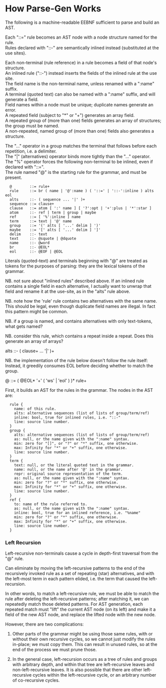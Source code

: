 # How Parse-Gen Works

The following is a machine-readable EEBNF sufficient to parse and build an AST.

Each "::=" rule becomes an AST node with a node structure named for the rule.  
Rules declared with "::-" are semantically inlined instead (substituted at the use sites).

Each non-terminal (rule reference) in a rule becomes a field of that node's structure.  
An inlined rule ("::-") instead inserts the fields of the inlined rule at the use site.  
The field name is the non-terminal name, unless renamed with a ":name" suffix.    
A terminal (quoted text) can also be named with a ":name" suffix, and will generate a field.  
Field names within a node must be unique; duplicate names generate an error.  
A repeated field (subject to "*" or "+") generates an array field.  
A repeated group of (more than one) fields generates an array of structures; the group must be named.   
A non-repeated, named group of (more than one) fields also generates a structure.   

The "..." operator in a group matches the terminal that follows before each repetition, i.e. a delimiter.  
The "|" (alternatives) operator binds more tightly than the "..." operator.  
The "%" operator forces the following non-terminal to be inlined, even if declared with "::=".  
The rule named "@" is the starting rule for the grammar, and must be present.

```
  @        ::= rule+
  rule     ::= br ( name | '@':name ) ( '::=' | '::-':inline ) alts eol
  alts     ::- ( sequence ... '|' )+
  sequence ::= clause+
  clause   ::= atom [ ':' name ] [ '?':opt | '+':plus | '*':star ]
  atom     ::- ref | term | group | maybe
  ref      ::= [ '%':inline ] name
  term     ::= text | '@' name
  group    ::= '(' alts [ '...' delim ] ')'
  maybe    ::= '[' alts [ '...' delim ] ']'
  delim    ::- text
  text     ::- @squote | @dquote
  name     ::- @word
  br       ::- @EOL*
  eol      ::- @EOF | @EOL
```

Literals (quoted-text) and terminals beginning with "@" are treated as tokens for
the purposes of parsing: they are the lexical tokens of the grammar.

NB. not sure about "inlined rules" described above. If an inlined rule contains a single field
in each alternative, I actually want to unwrap that field and rename it at the use-site,
as in the "alts" rule above.

NB. note how the 'rule' rule contains two alternatives with the same name. This should be legal,
even though duplicate field names are illegal. In fact this pattern might be common.

NB. if a group is named, and contains alternatives with only text-tokens, what gets named?

NB. consider this rule, which contains a repeat inside a repeat. Does this generate an array of arrays?

  alts     ::- ( clause+ ... '|' )+

NB. the implementation of the rule below doesn't follow the rule itself:
Instead, it greedily consumes EOL before deciding whether to match the group.

  @ ::= ( @EOL* '+' ( 'ws' | 'eol' ) )* rule+


First, it builds an AST for the rules in the grammar.
The nodes in the AST are:

```
  rule {
    name: of this rule.
    alts: alternative sequences (list of lists of group/term/ref)
    inline: bool, true for inlined rules, i.e. "::-"
    line: source line number.
  }
  group {
    alts: alternative sequences (list of lists of group/term/ref)
    as: null, or the name given with the ":name" syntax.
    min: zero for "[]", or "?" or "*" suffix, one otherwise.
    max: Infinity for "*" or "+" suffix, one otherwise.
    line: source line number.
  }
  term {
    text: null, or the literal quoted text in the grammar.
    name: null, or the name after '@' in the grammar.
    repr: original source representation of the term.
    as: null, or the name given with the ":name" syntax.
    min: zero for "?" or "*" suffix, one otherwise.
    max: Infinity for "*" or "+" suffix, one otherwise.
    line: source line number.
  }
  ref {
    to: name of the rule referred to.
    as: null, or the name given with the ":name" syntax.
    inline: bool, true for an inlined reference, i.e. "%name"
    min: zero for "?" or "*" suffix, one otherwise.
    max: Infinity for "*" or "+" suffix, one otherwise.
    line: source line number.
  }
```

### Left Recursion

Left-recursive non-terminals cause a cycle in depth-first traversal from the "@" rule.

Can eliminate by moving the left-recursive patterns to the end of the recursively invoked rule
as a set of repeating (star) alternatives, and with the left-most term in each pattern elided,
i.e. the term that caused the left-recursion.

In other words, to match a left-recursive rule, we must be able to match the rule after deleting
the left-recursive patterns; after matching it, we can repeatedly match those deleted patterns.
For AST generation, each repeated match must "lift" the current AST node (on its left) and make
it a field of the new AST node, and replace the lifted node with the new node.

However, there are two complications:

1. Other parts of the grammar might be using those same rules, with or without their own
   recursive cycles, so we cannot just modify the rules in-place; we must copy them.
   This can result in unused rules, so at the end of the process we must prune those.

2. In the general case, left-recursion occurs as a tree of rules and groups with arbitrary depth,
   and within that tree are left-recursive leaves and non-left-recursive leaves. It is also
   possible that there are other left-recursive cycles within the left-recursive cycle, or an
   arbitrary number of co-recursive cycles.

